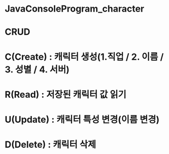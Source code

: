 # JavaConsoleProgram_character
# CRUD
# C(Create) : 캐릭터 생성(1.직업 / 2. 이름 / 3. 성별 / 4. 서버)
# R(Read) : 저장된 캐릭터 값 읽기
# U(Update) : 캐릭터 특성 변경(이름 변경)
# D(Delete) : 캐릭터 삭제

